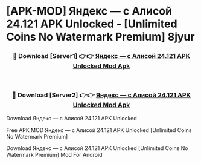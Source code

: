 # [APK-MOD] Яндекс — с Алисой 24.121 APK Unlocked - [Unlimited Coins No Watermark Premium] 8jyur



<div align="center">
<h3>🔴 Download [Server1] 👉👉 <a href="https://momento.my/?title=Яндекс_—_с_Алисой_24.121_APK_Unlocked">Яндекс — с Алисой 24.121 APK Unlocked Mod Apk</a></h3><br>

<h3>🔴 Download [Server2] 👉👉 <a href="https://momento.my/?title=Яндекс_—_с_Алисой_24.121_APK_Unlocked">Яндекс — с Алисой 24.121 APK Unlocked Mod Apk</a></h3>
</div>



Download Яндекс — с Алисой 24.121 APK Unlocked 

Free APK MOD Яндекс — с Алисой 24.121 APK Unlocked [Unlimited Coins No Watermark Premium]

Download Яндекс — с Алисой 24.121 APK Unlocked [Unlimited Coins No Watermark Premium] Mod For Android
